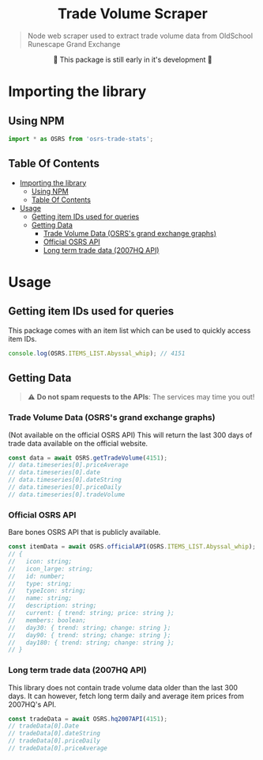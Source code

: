 <h1 align="center">Trade Volume Scraper</h1>

> Node web scraper used to extract trade volume data from OldSchool Runescape Grand Exchange

<div align="center">🚀  This package is still early in it's development 🚀</div>

# Importing the library

## Using NPM

```ts
import * as OSRS from 'osrs-trade-stats';
```

## Table Of Contents

<!--ts-->

- [Importing the library](#importing-the-library)
  - [Using NPM](#using-npm)
  - [Table Of Contents](#table-of-contents)
- [Usage](#usage)
  - [Getting item IDs used for queries](#getting-item-ids-used-for-queries)
  - [Getting Data](#getting-data)
    - [Trade Volume Data (OSRS's grand exchange graphs)](#trade-volume-data-osrss-grand-exchange-graphs)
    - [Official OSRS API](#official-osrs-api)
    - [Long term trade data (2007HQ API)](#long-term-trade-data-2007hq-api)

<!--te-->

# Usage

## Getting item IDs used for queries

This package comes with an item list which can be used to quickly access item IDs.

```ts
console.log(OSRS.ITEMS_LIST.Abyssal_whip); // 4151
```

## Getting Data

> :warning: **Do not spam requests to the APIs**: The services may time you out!

### Trade Volume Data (OSRS's grand exchange graphs)

(Not available on the official OSRS API)
This will return the last 300 days of trade data available on the official website.

```ts
const data = await OSRS.getTradeVolume(4151);
// data.timeseries[0].priceAverage
// data.timeseries[0].date
// data.timeseries[0].dateString
// data.timeseries[0].priceDaily
// data.timeseries[0].tradeVolume
```

### Official OSRS API

Bare bones OSRS API that is publicly available.

```ts
const itemData = await OSRS.officialAPI(OSRS.ITEMS_LIST.Abyssal_whip);
// {
//   icon: string;
//   icon_large: string;
//   id: number;
//   type: string;
//   typeIcon: string;
//   name: string;
//   description: string;
//   current: { trend: string; price: string };
//   members: boolean;
//   day30: { trend: string; change: string };
//   day90: { trend: string; change: string };
//   day180: { trend: string; change: string };
// }
```

### Long term trade data (2007HQ API)

This library does not contain trade volume data older than the last 300 days. It can however, fetch long term daily and average item prices from 2007HQ's API.

```ts
const tradeData = await OSRS.hq2007API(4151);
// tradeData[0].Date
// tradeData[0].dateString
// tradeData[0].priceDaily
// tradeData[0].priceAverage
```
